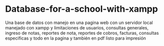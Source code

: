 # Database-for-a-school-with-xampp
Una base de datos con manejo en una pagina web con un servidor local manejado con xampp y limitaciones de usuarios, consultas generales, ingreso de notas, reportes de nota, reportes de cobros, facturas, consultas especificas y todo en la pagina y también en pdf listo para impresión
